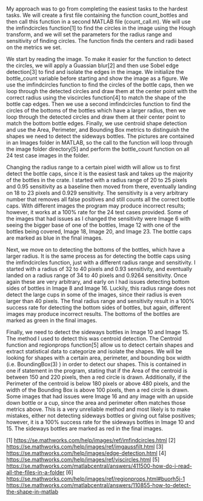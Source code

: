 My approach was to go from completing the easiest tasks to the hardest tasks. We will create a first file containing the function count_bottles and then call this function in a second MATLAB file (count_call.m). We will use the imfindcircles function[1] to find the circles in the image using the Hough transform, and we will set the parameters for the radius range and sensitivity of finding circles. The function finds the centers and radii based on the metrics we set. 

We start by reading the image. To make it easier for the function to detect the circles, we will apply a Guassian blur[2] and then use Sobel edge detection[3] to find and isolate the edges in the image. We initialize the bottle_count variable before starting and show the image as a figure. We use the imfindcircles function to find the circles of the bottle caps, then we loop through the detected circles and draw them at the center point with the correct radius using the viscircles function[4] to match the shape of the bottle cap edges. Then we use a second imfindcircles function to find the circles of the bottoms of the bottles which have a larger radius, then we loop through the detected circles and draw them at their center point to match the bottom bottle edges. Finally, we use centroid shape detection and use the Area, Perimeter, and Bounding Box metrics to distinguish the shapes we need to detect the sideways bottles. The pictures are contained in an Images folder in MATLAB, so the call to the function will loop through the image folder directory[5] and perform the bottle_count function on all 24 test case images in the folder.

Changing the radius range to a certain pixel width will allow us to first detect the bottle caps, since it is the easiest task and takes up the majority of the bottles in the crate. I started with a radius range of 20 to 25 pixels and 0.95 sensitivity as a baseline then moved from there, eventually landing on 18 to 23 pixels and 0.929 sensitivity. The sensitivity is a very arbitrary number that removes all false positives and still counts all the correct bottle caps. With different images the program may produce incorrect results; however, it works at a 100% rate for the 24 test cases provided. Some of the images that had issues as I changed the sensitivity were Image 6 with seeing the bigger base of one of the bottles, Image 12 with one of the bottles being covered, Image 18, Image 20, and Image 23. The bottle caps are marked as blue in the final images.

Next, we move on to detecting the bottoms of the bottles, which have a larger radius. It is the same process as for detecting the bottle caps using the imfindcircles function, just with a different radius range and sensitivity. I started with a radius of 32 to 40 pixels and 0.93 sensitivity, and eventually landed on a radius range of 34 to 40 pixels and 0.9264 sensitivity. Once again these are very arbitrary, and early on I had issues detecting bottom sides of bottles in Image 8 and Image 16. Luckily, this radius range does not detect the large cups in some of the images, since their radius is even larger than 40 pixels. The final radius range and sensitivity result in a 100% success rate for detecting the bottom sides of bottles, but again, different images may produce incorrect results. The bottoms of the bottles are marked as green in the final images.

Finally, we need to detect the sideways bottles in Image 10 and Image 15. The method I used to detect this was centroid detection. The Centroid function and regionprops function[5] allow us to detect certain shapes and extract statistical data to categorize and isolate the shapes. We will be looking for shapes with a certain area, perimeter, and bounding box width (i.e. BoundingBox(3) ) in order to detect our shapes. This is contained in one if statement in the program, stating that if the Area of the centroid is between 150 and 220 pixels, then a red circle is drawn. Additionally, if the Perimeter of the centroid is below 180 pixels or above 480 pixels, and the width of the Bounding Box is above 100 pixels, then a red circle is drawn. Some images that had issues were Image 16 and any image with an upside down bottle or a cup, since the area and perimeter often matches those metrics above. This is a very unreliable method and most likely is to make mistakes, either not detecting sideways bottles or giving out false positives; however, it is a 100% success rate for the sideways bottles in Image 10 and 15. The sideways bottles are marked as red in the final images.

[1] https://se.mathworks.com/help/images/ref/imfindcircles.html
[2] https://se.mathworks.com/help/images/ref/imgaussfilt.html
[3] https://se.mathworks.com/help/images/edge-detection.html
[4] https://se.mathworks.com/help/images/ref/viscircles.html
[5] https://se.mathworks.com/matlabcentral/answers/411500-how-do-i-read-all-the-files-in-a-folder
[6] https://se.mathworks.com/help/images/ref/regionprops.html#buorh5j-1
      https://se.mathworks.com/matlabcentral/answers/110855-how-to-detect-the-shape-in-matlab
